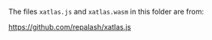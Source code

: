 The files `xatlas.js` and `xatlas.wasm` in this folder are from:

https://github.com/repalash/xatlas.js
